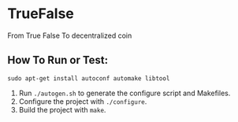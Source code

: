 # TrueFalse
From True False To decentralized coin

## How To Run or Test:
`sudo apt-get install autoconf automake libtool`

1. Run `./autogen.sh` to generate the configure script and Makefiles.
2. Configure the project with `./configure`.
3. Build the project with `make`.